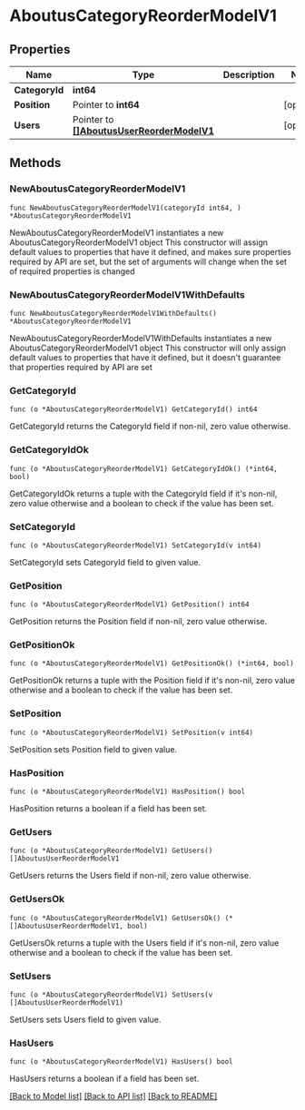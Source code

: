 # AboutusCategoryReorderModelV1

## Properties

Name | Type | Description | Notes
------------ | ------------- | ------------- | -------------
**CategoryId** | **int64** |  | 
**Position** | Pointer to **int64** |  | [optional] 
**Users** | Pointer to [**[]AboutusUserReorderModelV1**](AboutusUserReorderModelV1.md) |  | [optional] 

## Methods

### NewAboutusCategoryReorderModelV1

`func NewAboutusCategoryReorderModelV1(categoryId int64, ) *AboutusCategoryReorderModelV1`

NewAboutusCategoryReorderModelV1 instantiates a new AboutusCategoryReorderModelV1 object
This constructor will assign default values to properties that have it defined,
and makes sure properties required by API are set, but the set of arguments
will change when the set of required properties is changed

### NewAboutusCategoryReorderModelV1WithDefaults

`func NewAboutusCategoryReorderModelV1WithDefaults() *AboutusCategoryReorderModelV1`

NewAboutusCategoryReorderModelV1WithDefaults instantiates a new AboutusCategoryReorderModelV1 object
This constructor will only assign default values to properties that have it defined,
but it doesn't guarantee that properties required by API are set

### GetCategoryId

`func (o *AboutusCategoryReorderModelV1) GetCategoryId() int64`

GetCategoryId returns the CategoryId field if non-nil, zero value otherwise.

### GetCategoryIdOk

`func (o *AboutusCategoryReorderModelV1) GetCategoryIdOk() (*int64, bool)`

GetCategoryIdOk returns a tuple with the CategoryId field if it's non-nil, zero value otherwise
and a boolean to check if the value has been set.

### SetCategoryId

`func (o *AboutusCategoryReorderModelV1) SetCategoryId(v int64)`

SetCategoryId sets CategoryId field to given value.


### GetPosition

`func (o *AboutusCategoryReorderModelV1) GetPosition() int64`

GetPosition returns the Position field if non-nil, zero value otherwise.

### GetPositionOk

`func (o *AboutusCategoryReorderModelV1) GetPositionOk() (*int64, bool)`

GetPositionOk returns a tuple with the Position field if it's non-nil, zero value otherwise
and a boolean to check if the value has been set.

### SetPosition

`func (o *AboutusCategoryReorderModelV1) SetPosition(v int64)`

SetPosition sets Position field to given value.

### HasPosition

`func (o *AboutusCategoryReorderModelV1) HasPosition() bool`

HasPosition returns a boolean if a field has been set.

### GetUsers

`func (o *AboutusCategoryReorderModelV1) GetUsers() []AboutusUserReorderModelV1`

GetUsers returns the Users field if non-nil, zero value otherwise.

### GetUsersOk

`func (o *AboutusCategoryReorderModelV1) GetUsersOk() (*[]AboutusUserReorderModelV1, bool)`

GetUsersOk returns a tuple with the Users field if it's non-nil, zero value otherwise
and a boolean to check if the value has been set.

### SetUsers

`func (o *AboutusCategoryReorderModelV1) SetUsers(v []AboutusUserReorderModelV1)`

SetUsers sets Users field to given value.

### HasUsers

`func (o *AboutusCategoryReorderModelV1) HasUsers() bool`

HasUsers returns a boolean if a field has been set.


[[Back to Model list]](../README.md#documentation-for-models) [[Back to API list]](../README.md#documentation-for-api-endpoints) [[Back to README]](../README.md)


